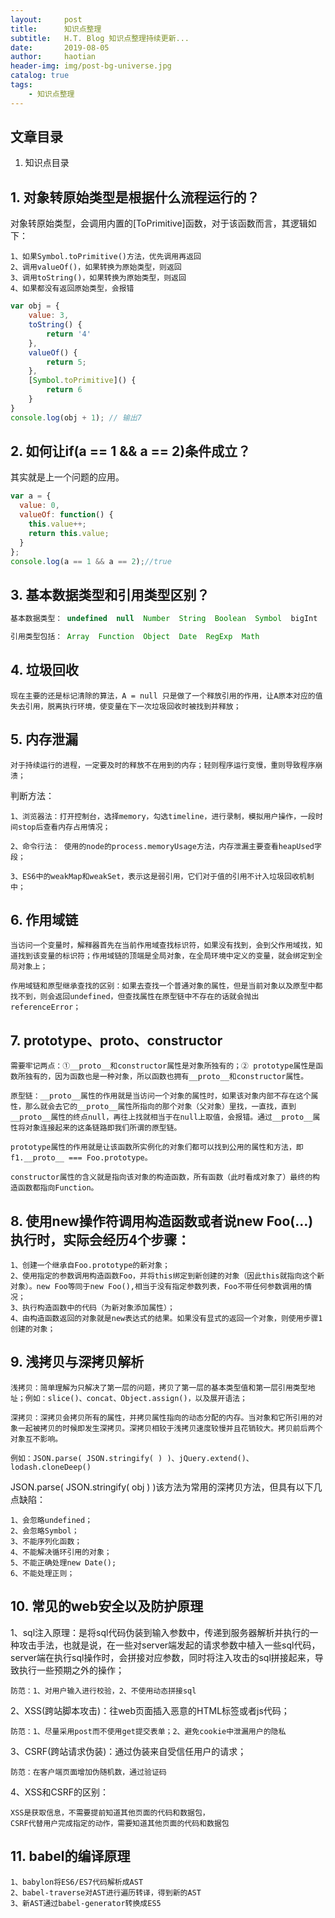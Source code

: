 ```yaml
---
layout:     post
title:      知识点整理
subtitle:   H.T. Blog 知识点整理持续更新...
date:       2019-08-05
author:     haotian
header-img: img/post-bg-universe.jpg
catalog: true
tags:
    - 知识点整理
---
```


## 文章目录
1. 知识点目录

## 1. 对象转原始类型是根据什么流程运行的？
对象转原始类型，会调用内置的[ToPrimitive]函数，对于该函数而言，其逻辑如下：

    1、如果Symbol.toPrimitive()方法，优先调用再返回 
    2、调用valueOf()，如果转换为原始类型，则返回
    3、调用toString()，如果转换为原始类型，则返回
    4、如果都没有返回原始类型，会报错
```js
var obj = {
    value: 3,
    toString() {
        return '4'
    },
    valueOf() {
        return 5;
    },
    [Symbol.toPrimitive]() {
        return 6
    }
}
console.log(obj + 1); // 输出7
```
## 2. 如何让if(a == 1 && a == 2)条件成立？
其实就是上一个问题的应用。
```js
var a = {
  value: 0,
  valueOf: function() {
    this.value++;
    return this.value;
  }
};
console.log(a == 1 && a == 2);//true
```
## 3. 基本数据类型和引用类型区别？
```js
基本数据类型： undefined  null  Number  String  Boolean  Symbol  bigInt
```
```js
引用类型包括： Array  Function  Object  Date  RegExp  Math
```
## 4. 垃圾回收
    现在主要的还是标记清除的算法，A = null 只是做了一个释放引用的作用，让A原本对应的值失去引用，脱离执行环境，使变量在下一次垃圾回收时被找到并释放；
## 5. 内存泄漏
    对于持续运行的进程，一定要及时的释放不在用到的内存；轻则程序运行变慢，重则导致程序崩溃；

判断方法：

    1、浏览器法：打开控制台，选择memory，勾选timeline，进行录制，模拟用户操作，一段时间stop后查看内存占用情况；

    2、命令行法： 使用的node的process.memoryUsage方法，内存泄漏主要查看heapUsed字段；

    3、ES6中的weakMap和weakSet，表示这是弱引用，它们对于值的引用不计入垃圾回收机制中；
## 6. 作用域链
    当访问一个变量时，解释器首先在当前作用域查找标识符，如果没有找到，会到父作用域找，知道找到该变量的标识符；作用域链的顶端是全局对象，在全局环境中定义的变量，就会绑定到全局对象上；

    作用域链和原型继承查找的区别：如果去查找一个普通对象的属性，但是当前对象以及原型中都找不到，则会返回undefined，但查找属性在原型链中不存在的话就会抛出referenceError；
## 7. prototype、__proto__、constructor
    需要牢记两点：①__proto__和constructor属性是对象所独有的；② prototype属性是函数所独有的，因为函数也是一种对象，所以函数也拥有__proto__和constructor属性。

    原型链：__proto__属性的作用就是当访问一个对象的属性时，如果该对象内部不存在这个属性，那么就会去它的__proto__属性所指向的那个对象（父对象）里找，一直找，直到__proto__属性的终点null，再往上找就相当于在null上取值，会报错。通过__proto__属性将对象连接起来的这条链路即我们所谓的原型链。

    prototype属性的作用就是让该函数所实例化的对象们都可以找到公用的属性和方法，即f1.__proto__ === Foo.prototype。

    constructor属性的含义就是指向该对象的构造函数，所有函数（此时看成对象了）最终的构造函数都指向Function。
## 8. 使用new操作符调用构造函数或者说new Foo(...)执行时，实际会经历4个步骤：
    1、创建一个继承自Foo.prototype的新对象；
    2、使用指定的参数调用构造函数Foo，并将this绑定到新创建的对象（因此this就指向这个新对象）。new Foo等同于new Foo(),相当于没有指定参数列表，Foo不带任何参数调用的情况；
    3、执行构造函数中的代码（为新对象添加属性）；
    4、由构造函数返回的对象就是new表达式的结果。如果没有显式的返回一个对象，则使用步骤1创建的对象；
## 9. 浅拷贝与深拷贝解析
    浅拷贝：简单理解为只解决了第一层的问题，拷贝了第一层的基本类型值和第一层引用类型地址；例如：slice()、concat、Object.assign()，以及展开语法；

    深拷贝：深拷贝会拷贝所有的属性，并拷贝属性指向的动态分配的内存。当对象和它所引用的对象一起被拷贝的时候即发生深拷贝。深拷贝相较于浅拷贝速度较慢并且花销较大。拷贝前后两个对象互不影响。

    例如：JSON.parse( JSON.stringify( ) )、jQuery.extend()、lodash.cloneDeep()

JSON.parse( JSON.stringify( obj ) )该方法为常用的深拷贝方法，但具有以下几点缺陷：

    1、会忽略undefined；
    2、会忽略Symbol；   
    3、不能序列化函数；
    4、不能解决循环引用的对象；
    5、不能正确处理new Date();
    6、不能处理正则；
## 10. 常见的web安全以及防护原理
1、sql注入原理：是将sql代码伪装到输入参数中，传递到服务器解析并执行的一种攻击手法，也就是说，在一些对server端发起的请求参数中植入一些sql代码，server端在执行sql操作时，会拼接对应参数，同时将注入攻击的sql拼接起来，导致执行一些预期之外的操作；

    防范：1、对用户输入进行校验，2、不使用动态拼接sql

2、XSS(跨站脚本攻击)：往web页面插入恶意的HTML标签或者js代码；

    防范：1、尽量采用post而不使用get提交表单；2、避免cookie中泄漏用户的隐私

3、CSRF(跨站请求伪装)：通过伪装来自受信任用户的请求；

    防范：在客户端页面增加伪随机数，通过验证码

4、XSS和CSRF的区别：

    XSS是获取信息，不需要提前知道其他页面的代码和数据包，
    CSRF代替用户完成指定的动作，需要知道其他页面的代码和数据包
## 11. babel的编译原理
    1、babylon将ES6/ES7代码解析成AST
    2、babel-traverse对AST进行遍历转译，得到新的AST
    3、新AST通过babel-generator转换成ES5
